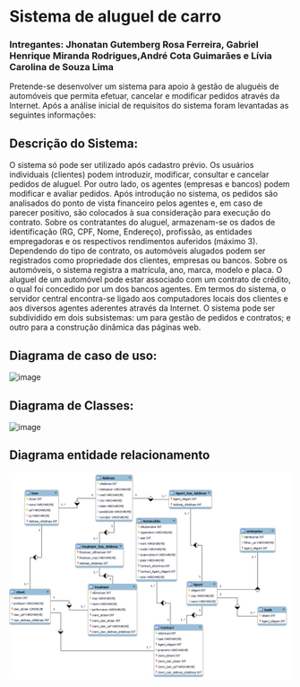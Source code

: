 # Sistema de aluguel de carro

### Intregantes: Jhonatan Gutemberg Rosa Ferreira, Gabriel Henrique Miranda Rodrigues,André Cota Guimarães e Lívia Carolina de Souza Lima


Pretende-se desenvolver um sistema para apoio à gestão de aluguéis de automóveis que
permita efetuar, cancelar e modificar pedidos através da Internet. Após a análise inicial
de requisitos do sistema foram levantadas as seguintes informações:

## Descrição do Sistema:

O sistema só pode ser utilizado após cadastro prévio.
Os usuários individuais (clientes) podem introduzir, modificar, consultar e cancelar
pedidos de aluguel. Por outro lado, os agentes (empresas e bancos) podem modificar e
avaliar pedidos.
Após introdução no sistema, os pedidos são analisados do ponto de vista financeiro
pelos agentes e, em caso de parecer positivo, são colocados à sua consideração para
execução do contrato.
Sobre os contratantes do aluguel, armazenam-se os dados de identificação (RG, CPF,
Nome, Endereço), profissão, as entidades empregadoras e os respectivos rendimentos
auferidos (máximo 3).
Dependendo do tipo de contrato, os automóveis alugados podem ser registrados como
propriedade dos clientes, empresas ou bancos.
Sobre os automóveis, o sistema registra a matrícula, ano, marca, modelo e placa.
O aluguel de um automóvel pode estar associado com um contrato de crédito, o qual foi
concedido por um dos bancos agentes.
Em termos do sistema, o servidor central encontra-se ligado aos computadores locais
dos clientes e aos diversos agentes aderentes através da Internet.
O sistema pode ser subdividido em dois subsistemas: um para gestão de pedidos e
contratos; e outro para a construção dinâmica das páginas web.


## Diagrama de caso de uso:
![image](https://github.com/user-attachments/assets/ef8c750a-bedc-47f4-a5b4-d54203004ceb)
## Diagrama de Classes: 
![image](https://github.com/user-attachments/assets/06e7afa7-4245-4214-bcbf-613c6f90c7fe)




 ## Diagrama entidade relacionamento
 <img src="documents/img/DiagramaDatabase.png">



